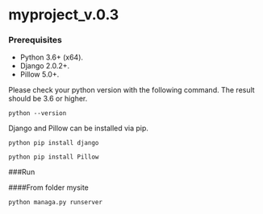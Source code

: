 # myproject_v.0.3

### Prerequisites
- Python 3.6+ (x64). 
- Django 2.0.2+.
- Pillow 5.0+.

Please check your python version with the following command. The result should be 3.6 or higher.
```
python --version
```
Django and Pillow can be installed via pip.
```
python pip install django
```
```
python pip install Pillow
```

###Run

####From folder mysite
```
python managa.py runserver
```
